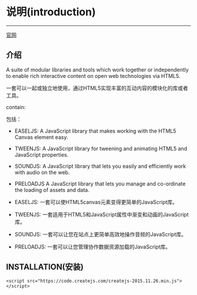 # 说明(introduction)

---------

[官网](https://www.createjs.com/)

## 介绍

A suite of modular libraries and tools which work together or independently to enable rich interactive content on open web technologies via HTML5.

一套可以一起或独立地使用，通过HTML5实现丰富的互动内容的模块化的库或者工具。

contain:

包括：

- EASELJS: 
A JavaScript library that makes working with the HTML5 Canvas element easy.

- TWEENJS:
A JavaScript library for tweening and animating HTML5 and JavaScript properties.

- SOUNDJS:
A JavaScript library that lets you easily and efficiently work with audio on the web.

- PRELOADJS
A JavaScript library that lets you manage and co-ordinate the loading of assets and data.

- EASELJS:
一套可以使HTML5canvas元素变得更简单的JavaScript库。

- TWEENJS:
一套适用于HTML5和JavaScript属性中渐变和动画的JavaScript库。

- SOUNDJS:
一套可以让您在站点上更简单高效地操作音频的JavaScript库。

- PRELOADJS:
一套可以让您管理协作数据资源加载的JavaScript库。

## INSTALLATION(安装)

```
<script src="https://code.createjs.com/createjs-2015.11.26.min.js"></script>
```
